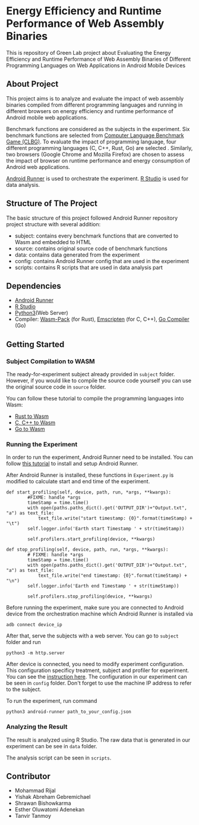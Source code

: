 #  Energy Efficiency and Runtime Performance of Web Assembly Binaries

This is repository of Green Lab project about Evaluating the Energy Efficiency and Runtime Performance of Web Assembly Binaries of Different Programming Languages on Web Applications in Android Mobile Devices

## About Project

This project aims is to analyze and evaluate the impact of web assembly binaries compiled from different programming languages and running in different browsers on energy efficiency and runtime performance of Android mobile web applications.

Benchmark functions are considered as the subjects in the experiment. Six benchmark functions are selected from [Computer Language Benchmark Game (CLBG)](https://benchmarksgame-team.pages.debian.net/benchmarksgame/index.html). To evaluate the impact of programming language, four different programming languages (C, C++, Rust, Go) are selected . Similarly, two browsers (Google Chrome and Mozilla Firefox) are chosen to assess the impact of browser on runtime performance and energy consumption of Android web applications.

[Android Runner](https://github.com/S2-group/android-runner/tree/master/AndroidRunner) is used to orchestrate the experiment. [R Studio](https://posit.co/) is used for data analysis. 

## Structure of The Project
The basic structure of this project followed Android Runner repository project structure with several addition: 

- subject: contains every benchmark functions that are converted to Wasm and embedded to HTML
- source: contains original source code of benchmark functions
- data: contains data generated from the experiment
- config: contains Android Runner config that are used in the experiment
- scripts: contains R scripts that are used in data analysis part

## Dependencies
- [Android Runner](https://github.com/S2-group/android-runner/tree/master/AndroidRunner)
- [R Studio](https://posit.co/download/rstudio-desktop/)
- [Python3](https://www.python.org/downloads/)(Web Server)
- Compiler: [Wasm-Pack](https://github.com/rustwasm/wasm-pack) (for Rust), [Emscripten](https://emscripten.org/docs/getting_started/downloads.html) (for C, C++), [Go Compiler](https://pkg.go.dev/cmd/compile) (Go)

## Getting Started

### Subject Compilation to WASM

The ready-for-experiment subject already provided in `subject` folder. However, if you would like to compile the source code yourself you can use the original source code in `source` folder. 

You can follow these tutorial to compile the programming languages into Wasm:
- [Rust to Wasm](https://developer.mozilla.org/en-US/docs/WebAssembly/Rust_to_wasm)
- [C, C++ to Wasm](https://developer.mozilla.org/en-US/docs/WebAssembly/C_to_wasm)
- [Go to Wasm](https://golangbot.com/webassembly-using-go/)

### Running the Experiment

In order to run the experiment, Android Runner need to be installed. You can follow [this tutorial](https://github.com/S2-group/android-runner/blob/master/CONTRIBUTING.md) to install and setup Android Runner. 

After Android Runner is installed, these functions in `Experiment.py` is modified to calculate start and end time of the experiment.
```
def start_profiling(self, device, path, run, *args, **kwargs):
        #FIXME: handle *args
        timeStamp = time.time()
        with open(paths.paths_dict().get('OUTPUT_DIR')+"Output.txt", "a") as text_file:
            text_file.write("start timestamp: {0}".format(timeStamp) + "\t") 
        self.logger.info('Earth start Timestamp ' + str(timeStamp))

        self.profilers.start_profiling(device, **kwargs)

def stop_profiling(self, device, path, run, *args, **kwargs):
        # FIXME: handle *args
        timeStamp = time.time()
        with open(paths.paths_dict().get('OUTPUT_DIR')+"Output.txt", "a") as text_file:
            text_file.write("end timestamp: {0}".format(timeStamp) + "\n") 
        self.logger.info('Earth end Timestamp ' + str(timeStamp))

        self.profilers.stop_profiling(device, **kwargs)
```

Before running the experiment, make sure you are connected to Android device from the orchestration machine which Android Runner is installed via
```
adb connect device_ip
``` 

After that, serve the subjects with a web server. You can go to `subject` folder and run 
```
python3 -m http.server
```

After device is connected, you need to modify experiment configuration. This configuration specificy treatment, subject and profiler for experiment. You can see the [instruction here](https://github.com/S2-group/android-runner). The configuration in our experiment can be seen in `config` folder. Don't forget to use the machine IP address to refer to the subject. 

To run the experiment, run command
```
python3 android-runner path_to_your_config.json
```

### Analyzing the Result

The result is analyzed using R Studio. The raw data that is generated in our experiment can be see in `data` folder. 

The analysis script can be seen in `scripts`. 

## Contributor
- Mohammad Rijal
- Yishak Abreham Gebremichael
- Shrawan Bishowkarma
- Esther Oluwatomi Adenekan
- Tanvir Tanmoy
